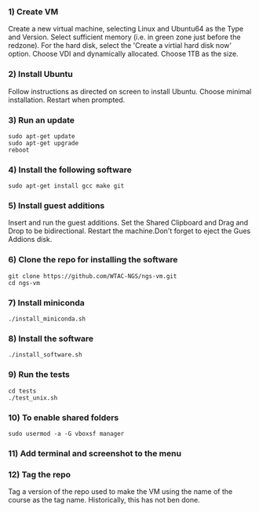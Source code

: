 ### 1) Create VM

<p>Create a new virtual machine, selecting Linux and Ubuntu64 as the Type and Version. Select sufficient memory (i.e. in green zone just before the redzone). For the hard disk, select the 'Create a virtial hard disk now' option. Choose VDI and dynamically allocated. Choose 1TB as the size.</p>

### 2) Install Ubuntu

<p>Follow instructions as directed on screen to install Ubuntu. Choose minimal installation. Restart when prompted.</p>

### 3) Run an update

    sudo apt-get update
    sudo apt-get upgrade
    reboot

### 4) Install the following software

    sudo apt-get install gcc make git

### 5) Install guest additions
<p>Insert and run the guest additions. Set the Shared Clipboard and Drag and Drop to be bidirectional. Restart the machine.Don't forget to eject the Gues Addions disk.</p>

### 6) Clone the repo for installing the software

    git clone https://github.com/WTAC-NGS/ngs-vm.git
    cd ngs-vm

### 7) Install miniconda

    ./install_miniconda.sh
    
### 8) Install the software

    ./install_software.sh

### 9) Run the tests

    cd tests
    ./test_unix.sh
    
### 10) To enable shared folders

    sudo usermod -a -G vboxsf manager
  
### 11) Add terminal and screenshot to the menu

### 12) Tag the repo

<p>Tag a version of the repo used to make the VM using the name of the course as the tag name. Historically, this has not ben done. </p>
